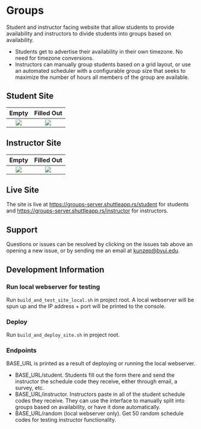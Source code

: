 # Groups
Student and instructor facing website that allow students to provide availability and instructors to divide students into groups based on availability.

* Students get to advertise their availability in their own timezone. No need for timezone conversions.
* Instructors can manually group students based on a grid layout, or use an automated scheduler with a configurable group size that seeks to maximize the number of hours all members of the group are available.

## Student Site
Empty           |  Filled Out
:-------------------------:|:-------------------------:
![](https://user-images.githubusercontent.com/10914093/169444643-27cbbf38-682b-45a1-b22c-9d5b0d93f5f9.png)  |  ![](https://user-images.githubusercontent.com/10914093/169444640-6ec85094-93fc-42e8-9acc-985d88261cf6.png)

## Instructor Site
Empty           |  Filled Out
:-------------------------:|:-------------------------:
![](https://user-images.githubusercontent.com/10914093/169445317-185c2eb1-2d6c-472e-92c4-6f87e5070017.png)  |  ![](https://user-images.githubusercontent.com/10914093/169445327-ad1476fa-6719-469c-8653-80de64549bfe.png)

## Live Site
The site is live at https://groups-server.shuttleapp.rs/student for students and https://groups-server.shuttleapp.rs/instructor for instructors.

## Support
Questions or issues can be resolved by clicking on the issues tab above an opening a new issue, or by sending me an email at kunzep@byui.edu.

## Development Information

### Run local webserver for testing
Run `build_and_test_site_local.sh` in project root. A local webserver will be spun up and the IP address + port will be printed to the console.

### Deploy
Run `build_and_deploy_site.sh` in project root.

### Endpoints
BASE_URL is printed as a result of deploying or running the local webserver.
* BASE_URL/student. Students fill out the form there and send the instructor the schedule code they receive, either through email, a survey, etc.
* BASE_URL/instructor. Instructors paste in all of the student schedule codes they receive. They can use the interface to manually split into groups based on availability, or have it done automatically.
* BASE_URL/random (local webserver only). Get 50 random schedule codes for testing instructor functionality.
  
